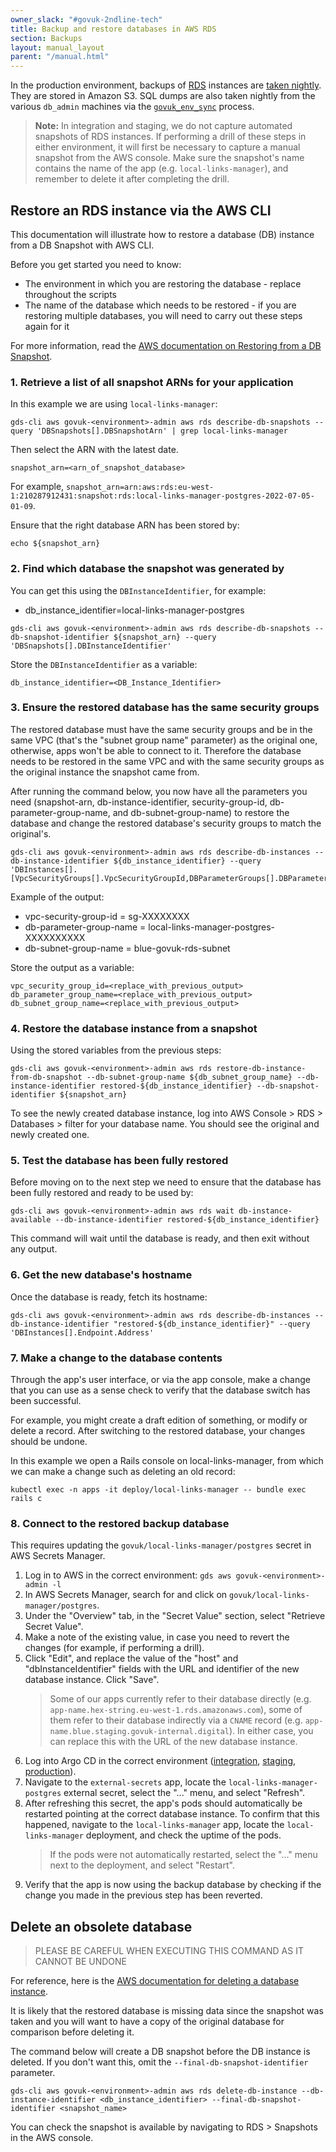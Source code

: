 ```yaml
---
owner_slack: "#govuk-2ndline-tech"
title: Backup and restore databases in AWS RDS
section: Backups
layout: manual_layout
parent: "/manual.html"
---
```


In the production environment, backups of [RDS](https://aws.amazon.com/rds/) instances are [taken
nightly](https://github.com/alphagov/govuk-aws/tree/master/terraform/modules/aws/rds_instance).
They are stored in Amazon S3. SQL dumps are also taken nightly from the various
`db_admin` machines via the [`govuk_env_sync`](/manual/govuk-env-sync.html)
process.

> **Note:** In integration and staging, we do not capture automated snapshots of RDS instances. If performing a drill of these steps in either environment, it will first be necessary to capture a manual snapshot from the AWS console. Make sure the snapshot's name contains the name of the app (e.g. `local-links-manager`), and remember to delete it after completing the drill.

## Restore an RDS instance via the AWS CLI

This documentation will illustrate how to restore a database (DB) instance from a DB Snapshot with AWS CLI.

Before you get started you need to know:

* The environment in which you are restoring the database - replace <environment> throughout the scripts
* The name of the database which needs to be restored - if you are restoring multiple databases, you will need to carry out these steps again for it

For more information, read the [AWS documentation on Restoring from a DB Snapshot](https://docs.aws.amazon.com/AmazonRDS/latest/UserGuide/USER_RestoreFromSnapshot.html).

### 1. Retrieve a list of all snapshot ARNs for your application

In this example we are using `local-links-manager`:

```
gds-cli aws govuk-<environment>-admin aws rds describe-db-snapshots --query 'DBSnapshots[].DBSnapshotArn' | grep local-links-manager
```

Then select the ARN with the latest date.

```
snapshot_arn=<arn_of_snapshot_database>
```

For example, `snapshot_arn=arn:aws:rds:eu-west-1:210287912431:snapshot:rds:local-links-manager-postgres-2022-07-05-01-09`.

Ensure that the right database ARN has been stored by:

```
echo ${snapshot_arn}
```

### 2. Find which database the snapshot was generated by

You can get this using the `DBInstanceIdentifier`, for example:

* db_instance_identifier=local-links-manager-postgres

```
gds-cli aws govuk-<environment>-admin aws rds describe-db-snapshots --db-snapshot-identifier ${snapshot_arn} --query 'DBSnapshots[].DBInstanceIdentifier'
```

Store the `DBInstanceIdentifier` as a variable:

```
db_instance_identifier=<DB_Instance_Identifier>
```

### 3. Ensure the restored database has the same security groups

The restored database must have the same security groups and be in the same VPC (that's the "subnet group name" parameter) as the original one, otherwise, apps won't be able to connect to it. Therefore the database needs to be restored in the same VPC and with the same security groups as the original instance the snapshot came from.

After running the command below, you now have all the parameters you need (snapshot-arn, db-instance-identifier, security-group-id, db-parameter-group-name, and db-subnet-group-name) to restore the database and change the restored database's security groups to match the original's.

```
gds-cli aws govuk-<environment>-admin aws rds describe-db-instances --db-instance-identifier ${db_instance_identifier} --query 'DBInstances[].[VpcSecurityGroups[].VpcSecurityGroupId,DBParameterGroups[].DBParameterGroupName,DBSubnetGroup.DBSubnetGroupName]'
```

Example of the output:

* vpc-security-group-id = sg-XXXXXXXX
* db-parameter-group-name = local-links-manager-postgres-XXXXXXXXXX
* db-subnet-group-name = blue-govuk-rds-subnet

Store the output as a variable:

```
vpc_security_group_id=<replace_with_previous_output>
db_parameter_group_name=<replace_with_previous_output>
db_subnet_group_name=<replace_with_previous_output>
```

### 4. Restore the database instance from a snapshot

Using the stored variables from the previous steps:

```
gds-cli aws govuk-<environment>-admin aws rds restore-db-instance-from-db-snapshot --db-subnet-group-name ${db_subnet_group_name} --db-instance-identifier restored-${db_instance_identifier} --db-snapshot-identifier ${snapshot_arn}
```

To see the newly created database instance, log into AWS Console > RDS > Databases > filter for your database name. You should see the original and newly created one.

### 5. Test the database has been fully restored

Before moving on to the next step we need to ensure that the database has been fully restored and ready to be used by:

```
gds-cli aws govuk-<environment>-admin aws rds wait db-instance-available --db-instance-identifier restored-${db_instance_identifier}
```

This command will wait until the database is ready, and then exit without any output.

### 6. Get the new database's hostname

Once the database is ready, fetch its hostname:

```
gds-cli aws govuk-<environment>-admin aws rds describe-db-instances --db-instance-identifier "restored-${db_instance_identifier}" --query 'DBInstances[].Endpoint.Address'
```

### 7. Make a change to the database contents

Through the app's user interface, or via the app console, make a change that you
can use as a sense check to verify that the database switch has been successful.

For example, you might create a draft edition of something, or modify or delete
a record. After switching to the restored database, your changes should be undone.

In this example we open a Rails console on local-links-manager, from which we can
make a change such as deleting an old record:

```
kubectl exec -n apps -it deploy/local-links-manager -- bundle exec rails c
```

### 8. Connect to the restored backup database

This requires updating the `govuk/local-links-manager/postgres` secret in AWS Secrets Manager.

1. Log in to AWS in the correct environment: `gds aws govuk-<environment>-admin -l`
1. In AWS Secrets Manager, search for and click on `govuk/local-links-manager/postgres`.
1. Under the "Overview" tab, in the "Secret Value" section, select "Retrieve Secret Value".
1. Make a note of the existing value, in case you need to revert the changes (for example, if performing a drill).
1. Click "Edit", and replace the value of the "host" and "dbInstanceIdentifier" fields with the URL and identifier of the new database instance. Click "Save".
   > Some of our apps currently refer to their database directly (e.g. `app-name.hex-string.eu-west-1.rds.amazonaws.com`), some of them refer to their database indirectly via a `CNAME` record (e.g. `app-name.blue.staging.govuk-internal.digital`). In either case, you can replace this with the URL of the new database instance.
1. Log into Argo CD in the correct environment ([integration](https://argo.eks.integration.govuk.digital/),
    [staging](https://argo.eks.staging.govuk.digital/), [production](https://argo.eks.production.govuk.digital/)).
1. Navigate to the `external-secrets` app, locate the `local-links-manager-postgres` external secret, select the "..." menu, and select "Refresh".
1. After refreshing this secret, the app's pods should automatically be restarted pointing at the correct database instance. To confirm that this happened, navigate to the `local-links-manager` app, locate the `local-links-manager` deployment, and check the uptime of the pods.
    > If the pods were not automatically restarted, select the "..." menu next to the deployment, and select "Restart".
1. Verify that the app is now using the backup database by checking if the change you made in the previous step has been reverted.

## Delete an obsolete database

> PLEASE BE CAREFUL WHEN EXECUTING THIS COMMAND AS IT CANNOT BE UNDONE

For reference, here is the [AWS documentation for deleting a database instance](https://docs.aws.amazon.com/cli/latest/reference/rds/delete-db-instance.html#delete-db-instance).

It is likely that the restored database is missing data since the snapshot was taken and you
will want to have a copy of the original database for comparison before deleting it.

The command below will create a DB snapshot before the DB instance is deleted. If you don't want this, omit the `--final-db-snapshot-identifier` parameter.

```
gds-cli aws govuk-<environment>-admin aws rds delete-db-instance --db-instance-identifier <db_instance_identifier> --final-db-snapshot-identifier <snapshot_name>
```

You can check the snapshot is available by navigating to RDS > Snapshots in the AWS console.
